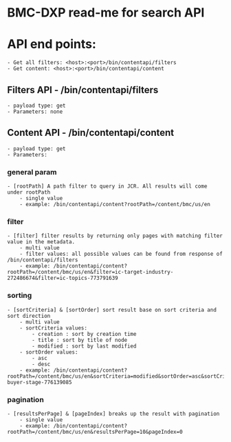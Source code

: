 # BMC-DXP read-me for search API

# API end points:
    - Get all filters: <host>:<port>/bin/contentapi/filters
    - Get content: <host>:<port>/bin/contentapi/content

## Filters API - /bin/contentapi/filters
    - payload type: get
    - Parameters: none


## Content API - /bin/contentapi/content
    - payload type: get
    - Parameters:

### general param
    - [rootPath] A path filter to query in JCR. All results will come under rootPath
        - single value
        - example: /bin/contentapi/content?rootPath=/content/bmc/us/en
    
### filter
    - [filter] filter results by returning only pages with matching filter value in the metadata.
        - multi value
        - filter values: all possible values can be found from response of /bin/contentapi/filters
        - example: /bin/contentapi/content?rootPath=/content/bmc/us/en&filter=ic-target-industry-272486674&filter=ic-topics-773791639

### sorting
    - [sortCriteria] & [sortOrder] sort result base on sort criteria and sort direction
        - multi value
        - sortCriteria values:
            - creation : sort by creation time
            - title : sort by title of node
            - modified : sort by last modified
        - sortOrder values:
            - asc
            - desc
        - example: /bin/contentapi/content?rootPath=/content/bmc/us/en&sortCriteria=modified&sortOrder=asc&sortCriteria=title&sortOrder=asc&filter=ic-buyer-stage-776139085


### pagination
    - [resultsPerPage] & [pageIndex] breaks up the result with pagination
        - single value
        - example: /bin/contentapi/content?rootPath=/content/bmc/us/en&resultsPerPage=10&pageIndex=0




